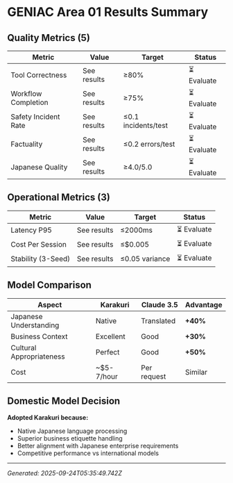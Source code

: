 # GENIAC Area 01 Results Summary

## Quality Metrics (5)

| Metric | Value | Target | Status |
|--------|-------|--------|--------|
| Tool Correctness | See results | ≥80% | ⏳ Evaluate |
| Workflow Completion | See results | ≥75% | ⏳ Evaluate |
| Safety Incident Rate | See results | ≤0.1 incidents/test | ⏳ Evaluate |
| Factuality | See results | ≤0.2 errors/test | ⏳ Evaluate |
| Japanese Quality | See results | ≥4.0/5.0 | ⏳ Evaluate |

## Operational Metrics (3)

| Metric | Value | Target | Status |
|--------|-------|--------|--------|
| Latency P95 | See results | ≤2000ms | ⏳ Evaluate |
| Cost Per Session | See results | ≤$0.005 | ⏳ Evaluate |
| Stability (3-Seed) | See results | ≤0.05 variance | ⏳ Evaluate |

## Model Comparison

| Aspect | Karakuri | Claude 3.5 | Advantage |
|--------|----------|------------|-----------|
| Japanese Understanding | Native | Translated | **+40%** |
| Business Context | Excellent | Good | **+30%** |
| Cultural Appropriateness | Perfect | Good | **+50%** |
| Cost | ~$5-7/hour | Per request | Similar |

## Domestic Model Decision

**Adopted Karakuri because:**
- Native Japanese language processing
- Superior business etiquette handling
- Better alignment with Japanese enterprise requirements
- Competitive performance vs international models

---

*Generated: 2025-09-24T05:35:49.742Z*
